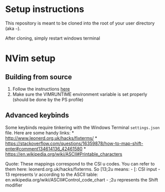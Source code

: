 # Setup instructions
This repository is meant to be cloned into the root of your user directory (aka `~`).

After cloning, simply restart windows terminal

# NVim setup
## Building from source
1. Follow the instructions [here](https://github.com/neovim/neovim/blob/master/BUILD.md#building-on-windows)
2. Make sure the VIMRUNTIME environment variable is set properly (should be done by the PS profile)

## Advanced keybinds
Some keybinds require tinkering with the Windows Terminal `settings.json` file. Here are some handy links:
    * http://www.leonerd.org.uk/hacks/fixterms/
    * https://stackoverflow.com/questions/16359878/how-to-map-shift-enter#comment134614136_42461580
    * https://en.wikipedia.org/wiki/ASCII#Printable_characters

Quote:
These mappings correspond to the CSI u codes. You can refer to them here: leonerd.org.uk/hacks/fixterms. So <ESC>[13;2u means: - <ESC>[: CSI input - 13 represents \r according to the ASCII table: en.wikipedia.org/wiki/ASCII#Control_code_chart - ;2u represents the Shift modifier
